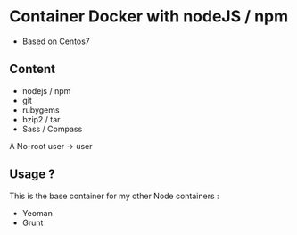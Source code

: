 Container Docker with nodeJS / npm
=============

 - Based on Centos7

Content
--------------

- nodejs / npm
- git
- rubygems
- bzip2 / tar
- Sass / Compass

A No-root user -> user

Usage ?
---------------

This is the base container for my other Node containers :
- Yeoman
- Grunt